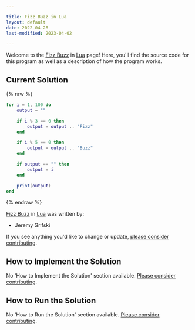 ```yaml
---

title: Fizz Buzz in Lua
layout: default
date: 2022-04-28
last-modified: 2023-04-02

---
```


Welcome to the [Fizz Buzz](https://sampleprograms.io/projects/fizz-buzz) in [Lua](https://sampleprograms.io/languages/lua) page! Here, you'll find the source code for this program as well as a description of how the program works.

## Current Solution

{% raw %}

```lua
for i = 1, 100 do
    output = ""

    if i % 3 == 0 then
        output = output .. "Fizz"
    end

    if i % 5 == 0 then
        output = output .. "Buzz"
    end

    if output == "" then
        output = i
    end

    print(output)
end
```

{% endraw %}

[Fizz Buzz](https://sampleprograms.io/projects/fizz-buzz) in [Lua](https://sampleprograms.io/languages/lua) was written by:

- Jeremy Grifski

If you see anything you'd like to change or update, [please consider contributing](https://github.com/TheRenegadeCoder/sample-programs).

## How to Implement the Solution

No 'How to Implement the Solution' section available. [Please consider contributing](https://github.com/TheRenegadeCoder/sample-programs-website).

## How to Run the Solution

No 'How to Run the Solution' section available. [Please consider contributing](https://github.com/TheRenegadeCoder/sample-programs-website).
